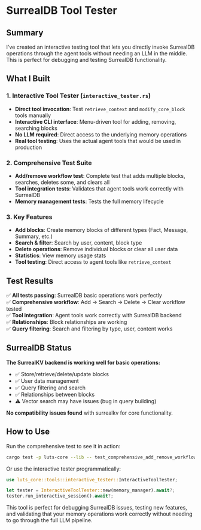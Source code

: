 # SurrealDB Tool Tester

## Summary

I've created an interactive testing tool that lets you directly invoke SurrealDB operations through the agent tools without needing an LLM in the middle. This is perfect for debugging and testing SurrealDB functionality.

## What I Built

### 1. Interactive Tool Tester (`interactive_tester.rs`)
- **Direct tool invocation**: Test `retrieve_context` and `modify_core_block` tools manually
- **Interactive CLI interface**: Menu-driven tool for adding, removing, searching blocks
- **No LLM required**: Direct access to the underlying memory operations
- **Real tool testing**: Uses the actual agent tools that would be used in production

### 2. Comprehensive Test Suite
- **Add/remove workflow test**: Complete test that adds multiple blocks, searches, deletes some, and clears all
- **Tool integration tests**: Validates that agent tools work correctly with SurrealDB
- **Memory management tests**: Tests the full memory lifecycle

### 3. Key Features
- **Add blocks**: Create memory blocks of different types (Fact, Message, Summary, etc.)
- **Search & filter**: Search by user, content, block type
- **Delete operations**: Remove individual blocks or clear all user data
- **Statistics**: View memory usage stats
- **Tool testing**: Direct access to agent tools like `retrieve_context`

## Test Results

✅ **All tests passing**: SurrealDB basic operations work perfectly  
✅ **Comprehensive workflow**: Add → Search → Delete → Clear workflow tested  
✅ **Tool integration**: Agent tools work correctly with SurrealDB backend  
✅ **Relationships**: Block relationships are working  
✅ **Query filtering**: Search and filtering by type, user, content works  

## SurrealDB Status

**The SurrealKV backend is working well for basic operations:**
- ✅ Store/retrieve/delete/update blocks
- ✅ User data management 
- ✅ Query filtering and search
- ✅ Relationships between blocks
- ⚠️ Vector search may have issues (bug in query building)

**No compatibility issues found** with surrealkv for core functionality.

## How to Use

Run the comprehensive test to see it in action:
```bash
cargo test -p luts-core --lib -- test_comprehensive_add_remove_workflow --nocapture
```

Or use the interactive tester programmatically:
```rust
use luts_core::tools::interactive_tester::InteractiveToolTester;

let tester = InteractiveToolTester::new(memory_manager).await?;
tester.run_interactive_session().await?;
```

This tool is perfect for debugging SurrealDB issues, testing new features, and validating that your memory operations work correctly without needing to go through the full LLM pipeline.
